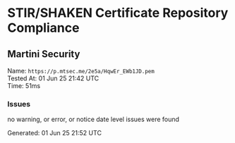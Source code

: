 # STIR/SHAKEN Certificate Repository Compliance

## Martini Security

Name: `https://p.mtsec.me/2e5a/HqwEr_EWb1JD.pem`\
Tested At: 01 Jun 25 21:42 UTC\
Time: 51ms

### Issues

no warning, or error, or notice date level issues were found

Generated: 01 Jun 25 21:52 UTC
